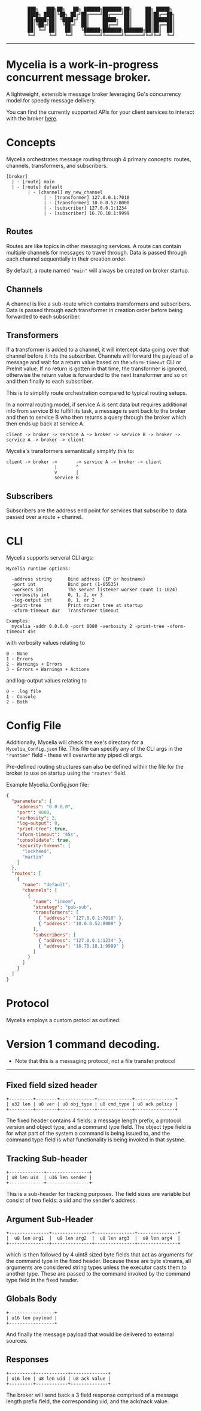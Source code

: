             ███╗   ███╗██╗   ██╗ ██████╗███████╗██╗     ██╗ █████╗
            ████╗ ████║╚██╗ ██╔╝██╔════╝██╔════╝██║     ██║██╔══██╗
            ██╔████╔██║ ╚████╔╝ ██║     █████╗  ██║     ██║███████║
            ██║╚██╔╝██║  ╚██╔╝  ██║     ██╔══╝  ██║     ██║██╔══██║
            ██║ ╚═╝ ██║   ██║   ╚██████╗███████╗███████╗██║██║  ██║
            ╚═╝     ╚═╝   ╚═╝    ╚═════╝╚══════╝╚══════╝╚═╝╚═╝  ╚═╝
--------------------------------------------------------------------------------
# Mycelia is a work-in-progress concurrent message broker.

A lightweight, extensible message broker leveraging Go's concurrency model for
speedy message delivery.

You can find the currently supported APIs for your client services to interact
with the broker [here](https://github.com/orgs/SignalWeave/repositories).

# Concepts

Mycelia orchestrates message routing through 4 primary concepts: routes,
channels, transformers, and subscribers.

```
[broker]
  | - [route] main
  | - [route] default
        | - [channel] my_new_channel
              | - [transformer] 127.0.0.1:7010
              | - [transformer] 10.0.0.52:8008
              | - [subscriber] 127.0.0.1:1234
              | - [subscriber] 16.70.18.1:9999
```

## Routes

Routes are like topics in other messaging services. A route can contain multiple
channels for messages to travel through. Data is passed through each channel
sequentially in their creation order.

By default, a route named `"main"` will always be created on broker startup.

## Channels

A channel is like a sub-route which contains transformers and subscribers. Data
is passed through each transformer in creation order before being forwarded to
each subscriber.

## Transformers

If a transformer is added to a channel, it will intercept data going over that
channel before it hits the subscriber. Channels will forward the payload of a
message and wait for a return value based on the `xform-timeout` CLI or PreInit
value. If no return is gotten in that time, the transformer is ignored,
otherwise the return value is forwarded to the next transformer and so on and
then finally to each subscriber.

This is to simplify route orchestration compared to typical routing setups.

In a normal routing model, if service A is sent data but requires additional
info from service B to fulfill its task, a message is sent back to the broker
and then to service B who then returns a query through the broker which then
ends up back at service A.

```
client -> broker -> service A -> broker -> service B -> broker -> service A -> broker -> client
```

Mycelia's transformers semantically simplify this to:

```
client -> broker ->       -> service A -> broker -> client
                  |       ^
                  v       |
                  service B
```

## Subscribers

Subscribers are the address end point for services that subscribe to data passed
over a route + channel.

# CLI

Mycelia supports serveral CLI args:

```
Mycelia runtime options:

  -address string      Bind address (IP or hostname)
  -port int            Bind port (1-65535)
  -workers int		   The server listener worker count (1-1024)
  -verbosity int       0, 1, 2, or 3
  -log-output int	   0, 1, or 2
  -print-tree          Print router tree at startup
  -xform-timeout dur   Transformer timeout

Examples:
  mycelia -addr 0.0.0.0 -port 8080 -verbosity 2 -print-tree -xform-timeout 45s
```

with verbosity values relating to
```
0 - None
1 - Errors
2 - Warnings + Errors
3 - Errors + Warnings + Actions
```

and log-output values relating to
```
0 - .log file
1 - Console
2 - Both
```

# Config File

Additionally, Mycelia will check the exe's directory for a `Mycelia_Config.json`
file. This file can specify any of the CLI args in the `"runtime"` field - these
will overwrite any piped cli args.

Pre-defined routing structures can also be defined within the file for the
broker to use on startup using the `"routes"` field.

Example Mycelia_Config.json file:
```json
{
  "parameters": {
    "address": "0.0.0.0",
    "port": 8080,
    "verbosity": 2,
	"log-output": 0,
    "print-tree": true,
    "xform-timeout": "45s",
	"consolidate": true,
    "security-tokens": [
      "lockheed",
      "martin"
    ]
  },
  "routes": [
    {
      "name": "default",
      "channels": [
        {
          "name": "inmem",
		  "strategy": "pub-sub",
          "transformers": [
            { "address": "127.0.0.1:7010" },
            { "address": "10.0.0.52:8008" }
          ],
          "subscribers": [
            { "address": "127.0.0.1:1234" },
            { "address": "16.70.18.1:9999" }
          ]
        }
      ]
    }
  ]
}
```

# Protocol

Mycelia employs a custom protocl as outlined:

# Version 1 command decoding.

* Note that this is a messaging protocol, not a file transfer protocol
-----------------------------------------------------------------------------

## Fixed field sized header
```
+---------+--------+-------------+-------------+---------------+
| u32 len | u8 ver | u8 obj_type | u8 cmd_type | u8 ack policy |
+---------+--------+-------------+-------------+---------------+
```
The fixed header contains 4 fields: a message length prefix, a protocol version
and object type, and a command type field.
The object type field is for what part of the system a command is being issued
to, and the command type field is what functionality is being invoked in that
systme.

## Tracking Sub-header
```
+-------------+----------------+
| u8 len uid  | u16 len sender |
+-------------+----------------+
```
This is a sub-header for tracking purposes. The field sizes are variable but
consist of two fields: a uid and the sender's address.

## Argument Sub-Header
```
+---------------+---------------+---------------+---------------+
|  u8 len arg1  |  u8 len arg2  |  u8 len arg3  |  u8 len arg4  |
+---------------+---------------+---------------+---------------+
```
which is then followed by 4 uint8 sized byte fields that act as arguments for
the command type in the fixed header.
Because these are byte streams, all arguments are considered string types
unless the executor casts them to another type.
These are passed to the command invoked by the command type field in the fixed
header.

## Globals Body
```
+-----------------+
| u16 len payload |
+-----------------+
```
And finally the message payload that would be delivered to external sources.

## Responses
```
+---------+------------+--------------+
| u16 len | u8 len uid | u8 ack value |
+---------+------------+--------------+
```
The broker will send back a 3 field response comprised of a message length
prefix field, the corresponding uid, and the ack/nack value.

